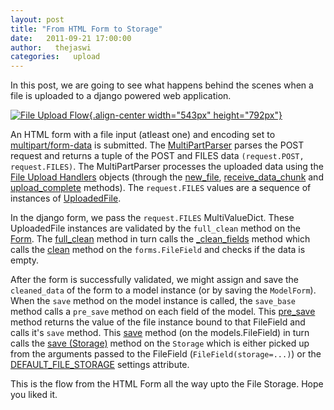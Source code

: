 ```yaml
---
layout: post
title: "From HTML Form to Storage"
date:   2011-09-21 17:00:00
author:   thejaswi
categories:   upload
---
```


In this post, we are going to see what happens behind the scenes when a
file is uploaded to a django powered web application.

[![File Upload Flow](http://agiliq.com/dumps/images/20110921/file_storage.gif){.align-center
width="543px"
height="792px"}](http://agiliq.com/dumps/images/20110921/file_storage.gif)

An HTML form with a file input (atleast one) and encoding set to
[multipart/form-data](https://docs.djangoproject.com/en/dev/ref/forms/api/#binding-uploaded-files)
is submitted. The
[MultiPartParser](https://code.djangoproject.com/browser/django/trunk/django/http/multipartparser.py#L31)
parses the POST request and returns a tuple of the POST and FILES data
`(request.POST, request.FILES)`. The MultiPartParser processes the
uploaded data using the [File Upload
Handlers](https://docs.djangoproject.com/en/dev/topics/http/file-uploads/#upload-handlers)
objects (through the
[new\_file](https://code.djangoproject.com/browser/django/trunk/django/core/files/uploadhandler.py#L87),
[receive\_data\_chunk](https://code.djangoproject.com/browser/django/trunk/django/core/files/uploadhandler.py#L100)
and
[upload\_complete](https://code.djangoproject.com/browser/django/trunk/django/core/files/uploadhandler.py#L116)
methods). The `request.FILES` values are a sequence of instances of
[UploadedFile](https://docs.djangoproject.com/en/dev/topics/http/file-uploads/#uploadedfile-objects).

In the django form, we pass the `request.FILES` MultiValueDict. These
UploadedFile instances are validated by the `full_clean` method on the
[Form](https://docs.djangoproject.com/en/dev/ref/forms/api/). The
[full\_clean](https://code.djangoproject.com/browser/django/trunk/django/forms/forms.py#L254)
method in turn calls the
[\_clean\_fields](https://code.djangoproject.com/browser/django/trunk/django/forms/forms.py#L273)
method which calls the
[clean](https://code.djangoproject.com/browser/django/trunk/django/forms/fields.py#L493)
method on the `forms.FileField` and checks if the data is empty.

After the form is successfully validated, we might assign and save the
`cleaned_data` of the form to a model instance (or by saving the
`ModelForm`). When the `save` method on the model instance is called,
the `save_base` method calls a `pre_save` method on each field of the
model. This
[pre\_save](https://code.djangoproject.com/browser/django/trunk/django/db/models/fields/files.py#L244)
method returns the value of the file instance bound to that FileField
and calls it\'s `save` method. This
[save](https://code.djangoproject.com/browser/django/trunk/django/db/models/fields/files.py#L84)
method (on the models.FileField) in turn calls the [save
(Storage)](https://code.djangoproject.com/browser/django/trunk/django/core/files/storage.py#L34)
method on the `Storage` which is either picked up from the arguments
passed to the FileField (`FileField(storage=...)`) or the
[DEFAULT\_FILE\_STORAGE](https://docs.djangoproject.com/en/dev/ref/settings/#std:setting-DEFAULT_FILE_STORAGE)
settings attribute.

This is the flow from the HTML Form all the way upto the File Storage.
Hope you liked it.
